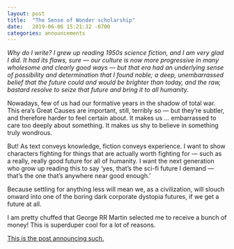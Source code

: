 ```yaml
---
layout: post
title:  "The Sense of Wonder scholarship"
date:   2019-06-06 15:21:32 -0700
categories: announcements
---
```



_Why do I write? I grew up reading 1950s science fiction, and I am very glad I did. It had its flaws, sure — our culture is now more progressive in many wholesome and clearly good ways — but that era had an underlying sense of possibility and determination that I found noble; a deep, unembarrassed belief that the future could and would be brighter than today, and the raw, bastard resolve to seize that future and bring it to all humanity._

Nowadays, few of us had our formative years in the shadow of total war. This era’s Great Causes are important, still, terribly so — but they’re subtler, and therefore harder to feel certain about. It makes us … embarrassed to care too deeply about something. It makes us shy to believe in something truly wondrous.

But! As text conveys knowledge, fiction conveys experience. I want to show characters fighting for things that are actually worth fighting for — such as a really, really good future for all of humanity. I want the next generation who grow up reading this to say ‘yes, that’s the sci-fi future I demand — that’s the one that’s anywhere near good enough.’

Because settling for anything less will mean we, as a civilization, will slouch onward into one of the boring dark corporate dystopia futures, if we get a future at all.



I am pretty chuffed that George RR Martin selected me to receive a bunch of money! This is superduper cool for a lot of reasons.

[This is the post announcing such.](http://georgerrmartin.com/notablog/2019/06/06/wahls-wins-sense-of-wonder/)
